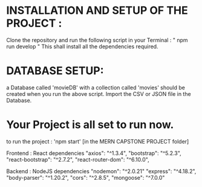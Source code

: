 # INSTALLATION AND SETUP OF THE PROJECT :
Clone the repository and run the following script in your Terminal :
" npm run develop "
This shall install all the dependencies required.


# DATABASE SETUP:
a Database called 'movieDB' with a collection called 'movies' should be created when you run the above script.
Import the CSV or JSON file in the Database.

# Your Project is all set to run now.

to run the project : 'npm start' [in the MERN CAPSTONE PROJECT folder] 

 Frontend : React dependencies
    "axios": "^1.3.4",
    "bootstrap": "^5.2.3",
    "react-bootstrap": "^2.7.2",
    "react-router-dom": "^6.10.0",

 Backend : NodeJS dependencies
    "nodemon": "^2.0.21"
    "express": "^4.18.2",
    "body-parser": "^1.20.2",
    "cors": "^2.8.5",
    "mongoose": "^7.0.0"